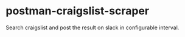 # postman-craigslist-scraper
Search craigslist and post the result on slack in configurable interval. 
